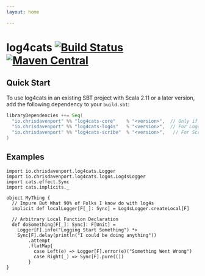 ```yaml
---
layout: home

---
```

# log4cats [![Build Status](https://travis-ci.org/ChristopherDavenport/log4cats.svg?branch=master)](https://travis-ci.org/ChristopherDavenport/log4cats) [![Maven Central](https://maven-badges.herokuapp.com/maven-central/io.chrisdavenport/log4cats_2.12/badge.svg)](https://maven-badges.herokuapp.com/maven-central/io.chrisdavenport/log4cats_2.12)

## Quick Start

To use log4cats in an existing SBT project with Scala 2.11 or a later version, add the following dependency to your
`build.sbt`:

```scala
libraryDependencies ++= Seq(
  "io.chrisdavenport" %% "log4cats-core"    % "<version>",  // Only if you want to Support Any Backend
  "io.chrisdavenport" %% "log4cats-log4s"   % "<version>",  // For Log4s Support
  "io.chrisdavenport" %% "log4cats-scribe"  % "<version>",   // For Scribe Support
)
```

## Examples

```tut
import io.chrisdavenport.log4cats.Logger
import io.chrisdavenport.log4cats.log4s.Log4sLogger
import cats.effect.Sync
import cats.implicits._

object MyThing {
  // Impure But What 90% of Folks I know do with log4s
  implicit def localLogger[F[_]: Sync] = Log4sLogger.createLocal[F]

  // Arbitrary Local Function Declaration
  def doSomething[F[_]: Sync]: F[Unit] =
    Logger[F].info("Logging Start Something") *>
    Sync[F].delay(println("I could be doing anything"))
        .attempt
        .flatMap{
          case Left(e) => Logger[F].error(e)("Something Went Wrong")
          case Right(_) => Sync[F].pure(())
        }
}
```